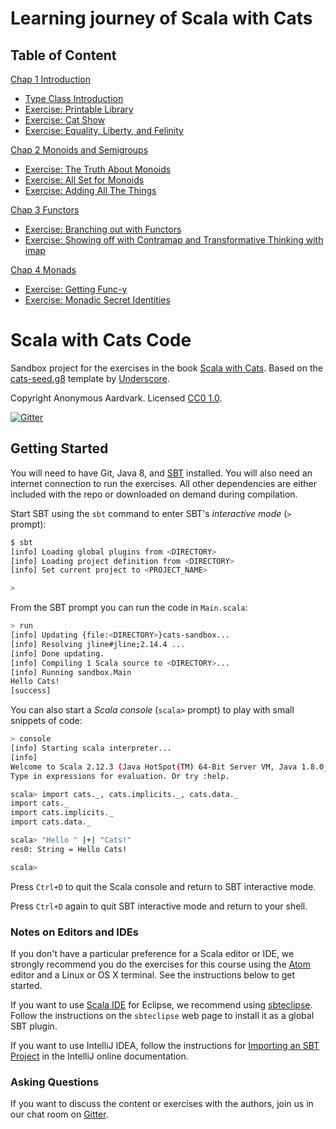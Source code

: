 # Learning journey of Scala with Cats 
## Table of Content

[Chap 1 Introduction](./src/main/scala/sandbox/cats1)
- [Type Class Introduction](./src/main/scala/sandbox/cats1/TypeClassIntro.scala)
- [Exercise: Printable Library](./src/main/scala/sandbox/cats1/Printable.scala)
- [Exercise: Cat Show](./src/main/scala/sandbox/cats1/CatShow.scala)
- [Exercise: Equality, Liberty, and Felinity](./src/main/scala/sandbox/cats1/CatEq.scala)

[Chap 2 Monoids and Semigroups](./src/main/scala/sandbox/cats2)
- [Exercise: The Truth About Monoids](./src/main/scala/sandbox/cats2/BooleanMonoid.scala)
- [Exercise: All Set for Monoids](./src/main/scala/sandbox/cats2/SetMonoid.scala)
- [Exercise: Adding All The Things](./src/main/scala/sandbox/cats2/SuperAdder.scala)

[Chap 3 Functors](./src/main/scala/sandbox/cats3)
- [Exercise: Branching out with Functors](./src/main/scala/sandbox/cats3/TreeFunctor.scala)
- [Exercise: Showing off with Contramap and Transformative Thinking with imap](./src/main/scala/sandbox/cats3/Codec.scala)

[Chap 4 Monads](./src/main/scala/sandbox/cats4)
- [Exercise: Getting Func-y](./src/main/scala/sandbox/cats4/FunctorMonad.scala)
- [Exercise: Monadic Secret Identities](./src/main/scala/sandbox/cats4/IdMonad.scala)

# Scala with Cats Code

Sandbox project for the exercises in the book [Scala with Cats][book].
Based on the [cats-seed.g8][cats-seed] template by [Underscore][underscore].

Copyright Anonymous Aardvark. Licensed [CC0 1.0][license].

[![Gitter](https://badges.gitter.im/Join%20Chat.svg)][gitter]

## Getting Started

You will need to have Git, Java 8, and [SBT][sbt] installed.
You will also need an internet connection to run the exercises.
All other dependencies are either included with the repo
or downloaded on demand during compilation.

Start SBT using the `sbt` command to enter SBT's *interactive mode*
(`>` prompt):

```bash
$ sbt
[info] Loading global plugins from <DIRECTORY>
[info] Loading project definition from <DIRECTORY>
[info] Set current project to <PROJECT_NAME>

>
```

From the SBT prompt you can run the code in `Main.scala`:

```bash
> run
[info] Updating {file:<DIRECTORY>}cats-sandbox...
[info] Resolving jline#jline;2.14.4 ...
[info] Done updating.
[info] Compiling 1 Scala source to <DIRECTORY>...
[info] Running sandbox.Main
Hello Cats!
[success]
```

You can also start a *Scala console* (`scala>` prompt)
to play with small snippets of code:

```bash
> console
[info] Starting scala interpreter...
[info]
Welcome to Scala 2.12.3 (Java HotSpot(TM) 64-Bit Server VM, Java 1.8.0_112).
Type in expressions for evaluation. Or try :help.

scala> import cats._, cats.implicits._, cats.data._
import cats._
import cats.implicits._
import cats.data._

scala> "Hello " |+| "Cats!"
res0: String = Hello Cats!

scala>
```

Press `Ctrl+D` to quit the Scala console
and return to SBT interactive mode.

Press `Ctrl+D` again to quit SBT interactive mode
and return to your shell.

### Notes on Editors and IDEs

If you don't have a particular preference for a Scala editor or IDE,
we strongly recommend you do the exercises for this course using
the [Atom][atom] editor and a Linux or OS X terminal.
See the instructions below to get started.

If you want to use [Scala IDE][scala-ide] for Eclipse,
we recommend using [sbteclipse][sbteclipse].
Follow the instructions on the `sbteclipse` web page
to install it as a global SBT plugin.

If you want to use IntelliJ IDEA,
follow the instructions for [Importing an SBT Project][intellij-setup]
in the IntelliJ online documentation.

### Asking Questions

If you want to discuss the content or exercises with the authors,
join us in our chat room on [Gitter][gitter].

[cats-seed]: https://github.com/underscoreio/cats-seed.g8
[underscore]: https://underscore.io
[book]: https://underscore.io/books/advanced-scala
[license]: https://creativecommons.org/publicdomain/zero/1.0/
[sbt]: http://scala-sbt.org
[gitter]: https://gitter.im/underscoreio/scala?utm_source=essential-scala-readme&utm_medium=badge&utm_campaign=essential-scala
[atom]: https://atom.io
[scala-ide]: http://scala-ide.org
[sbteclipse]: https://github.com/typesafehub/sbteclipse
[intellij-idea]: https://www.jetbrains.com/idea
[intellij-setup]: https://www.jetbrains.com/help/idea/2016.1/getting-started-with-sbt.html#import_project
